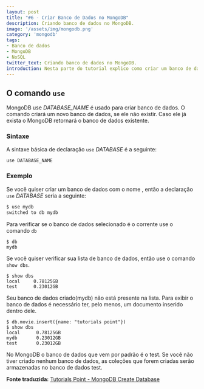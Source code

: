 ```yaml
---
layout: post
title: "#6 - Criar Banco de Dados no MongoDB"
description: Criando banco de dados no MongoDB.
image: '/assets/img/mongodb.png'
category: 'mongodb'
tags:
- Banco de dados
- MongoDB
- NoSQL
twitter_text: Criando banco de dados no MongoDB.
introduction: Nesta parte do tutorial explico como criar um banco de dados no MongoDB.
---
```

## O comando ```use```

MongoDB use *DATABASE_NAME* é usado para criar banco de dados. O comando criará um novo banco de dados, se ele não existir. Caso ele já exista o MongoDB retornará o banco de dados existente.

### Sintaxe

A sintaxe básica de declaração ```use``` *DATABASE* é a seguinte:

```
use DATABASE_NAME
```

### Exemplo

Se você quiser criar um banco de dados com o nome <mydb>, então a declaração ```use``` *DATABASE* seria a seguinte:

```bash
$ use mydb
switched to db mydb
```

Para verificar se o banco de dados selecionado é o corrente use o comando ```db```

```
$ db
mydb
```

Se você quiser verificar sua lista de banco de dados, então use o comando ```show dbs```.

```
$ show dbs
local     0.78125GB
test      0.23012GB
```

Seu banco de dados criado(mydb) não está presente na lista. Para exibir o banco de dados é necessário ter, pelo menos, um documento inserido dentro dele.

```
$ db.movie.insert({name: "tutorials point"})
$ show dbs
local      0.78125GB
mydb       0.23012GB
test       0.23012GB
```

No MongoDB o banco de dados que vem por padrão é o test. Se você não tiver criado nenhum banco de dados, as coleções que forem criadas serão armazenadas no banco de dados test.

**Fonte traduzida:** [Tutorials Point - MongoDB Create Database](http://www.tutorialspoint.com/mongodb/mongodb_drop_database.htm)

